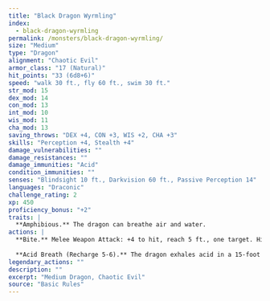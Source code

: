 ```yaml
---
title: "Black Dragon Wyrmling"
index:
  - black-dragon-wyrmling
permalink: /monsters/black-dragon-wyrmling/
size: "Medium"
type: "Dragon"
alignment: "Chaotic Evil"
armor_class: "17 (Natural)"
hit_points: "33 (6d8+6)"
speed: "walk 30 ft., fly 60 ft., swim 30 ft."
str_mod: 15
dex_mod: 14
con_mod: 13
int_mod: 10
wis_mod: 11
cha_mod: 13
saving_throws: "DEX +4, CON +3, WIS +2, CHA +3"
skills: "Perception +4, Stealth +4"
damage_vulnerabilities: ""
damage_resistances: ""
damage_immunities: "Acid"
condition_immunities: ""
senses: "Blindsight 10 ft., Darkvision 60 ft., Passive Perception 14"
languages: "Draconic"
challenge_rating: 2
xp: 450
proficiency_bonus: "+2"
traits: |
  **Amphibious.** The dragon can breathe air and water.
actions: |
  **Bite.** Melee Weapon Attack: +4 to hit, reach 5 ft., one target. Hit: 7 (1d10 + 2) piercing damage plus 2 (1d4) acid damage.
  
  **Acid Breath (Recharge 5-6).** The dragon exhales acid in a 15-foot line that is 5 feet wide. Each creature in that line must make a DC 11 Dexterity saving throw, taking 22 (Sd8) acid damage on a failed save, or half as much damage on a successful one.  
legendary_actions: ""
description: ""
excerpt: "Medium Dragon, Chaotic Evil"
source: "Basic Rules"
---
```


